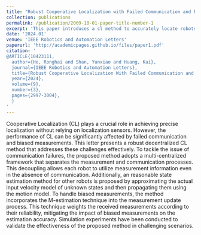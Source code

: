 ```yaml
---
title: "Robust Cooperative Localization with Failed Communication and Biased Measurements"
collection: publications
permalink: /publication/2009-10-01-paper-title-number-1
excerpt: 'This paper introduces a cl method to accurately locate robots under challenging scenarios.'
date: '2024.01'
venue: 'IEEE Robotics and Automation Letters'
paperurl: 'http://academicpages.github.io/files/paper1.pdf'
citation: '
@ARTICLE{10423111,
  author={He, Ronghai and Shan, Yunxiao and Huang, Kai},
  journal={IEEE Robotics and Automation Letters}, 
  title={Robust Cooperative Localization With Failed Communication and Biased Measurements}, 
  year={2024},
  volume={9},
  number={3},
  pages={2997-3004},
  }
'
---
```


Cooperative Localization (CL) plays a crucial role in achieving precise localization without relying on localization sensors. However, the performance of CL can be significantly affected by failed communication and biased measurements. This letter presents a robust decentralized CL method that addresses these challenges effectively. To tackle the issue of communication failures, the proposed method adopts a multi-centralized framework that separates the measurement and communication processes. This decoupling allows each robot to utilize measurement information even in the absence of communication. Additionally, an reasonable state estimation method for other robots is proposed by approximating the actual input velocity model of unknown states and then propagating them using the motion model. To handle biased measurements, the method incorporates the M-estimation technique into the measurement update process. This technique weights the received measurements according to their reliability, mitigating the impact of biased measurements on the estimation accuracy. Simulation experiments have been conducted to validate the effectiveness of the proposed method in challenging scenarios.
